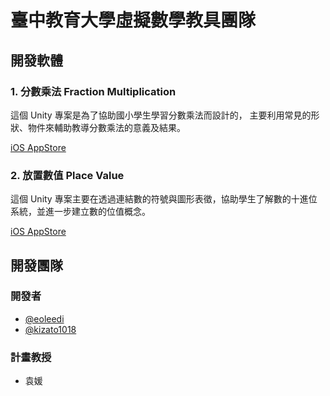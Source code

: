 # 臺中教育大學虛擬數學教具團隊
## 開發軟體
### 1. 分數乘法 Fraction Multiplication
這個 Unity 專案是為了協助國小學生學習分數乘法而設計的，
主要利用常見的形狀、物件來輔助教導分數乘法的意義及結果。

[iOS AppStore](https://apps.apple.com/us/app/%E5%88%86%E6%95%B8%E4%B9%98%E6%B3%95/id1637371960)

### 2. 放置數值 Place Value
這個 Unity 專案主要在透過連結數的符號與圖形表徵，協助學生了解數的十進位系統，並進一步建立數的位值概念。

[iOS AppStore](https://apps.apple.com/tw/app/%E6%95%B8%E7%9A%84%E4%BD%8D%E5%80%BC/id6469581995)

## 開發團隊
### 開發者
- [@eoleedi](https://www.github.com/eoleedi)
- [@kizato1018](https://www.github.com/kizato1018)
### 計畫教授
- 袁媛
